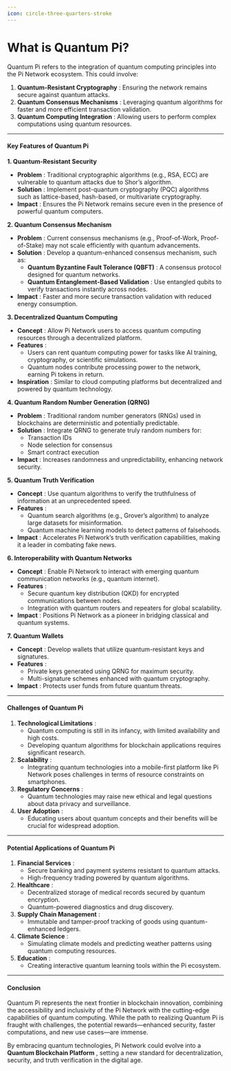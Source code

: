 ```yaml
---
icon: circle-three-quarters-stroke
---
```


# What is Quantum Pi?

Quantum Pi refers to the integration of quantum computing principles into the Pi Network ecosystem. This could involve:

1. **Quantum-Resistant Cryptography** : Ensuring the network remains secure against quantum attacks.
2. **Quantum Consensus Mechanisms** : Leveraging quantum algorithms for faster and more efficient transaction validation.
3. **Quantum Computing Integration** : Allowing users to perform complex computations using quantum resources.

***

#### **Key Features of Quantum Pi**

**1. Quantum-Resistant Security**

* **Problem** : Traditional cryptographic algorithms (e.g., RSA, ECC) are vulnerable to quantum attacks due to Shor’s algorithm.
* **Solution** : Implement post-quantum cryptography (PQC) algorithms such as lattice-based, hash-based, or multivariate cryptography.
* **Impact** : Ensures the Pi Network remains secure even in the presence of powerful quantum computers.

**2. Quantum Consensus Mechanism**

* **Problem** : Current consensus mechanisms (e.g., Proof-of-Work, Proof-of-Stake) may not scale efficiently with quantum advancements.
* **Solution** : Develop a quantum-enhanced consensus mechanism, such as:
  * **Quantum Byzantine Fault Tolerance (QBFT)** : A consensus protocol designed for quantum networks.
  * **Quantum Entanglement-Based Validation** : Use entangled qubits to verify transactions instantly across nodes.
* **Impact** : Faster and more secure transaction validation with reduced energy consumption.

**3. Decentralized Quantum Computing**

* **Concept** : Allow Pi Network users to access quantum computing resources through a decentralized platform.
* **Features** :
  * Users can rent quantum computing power for tasks like AI training, cryptography, or scientific simulations.
  * Quantum nodes contribute processing power to the network, earning Pi tokens in return.
* **Inspiration** : Similar to cloud computing platforms but decentralized and powered by quantum technology.

**4. Quantum Random Number Generation (QRNG)**

* **Problem** : Traditional random number generators (RNGs) used in blockchains are deterministic and potentially predictable.
* **Solution** : Integrate QRNG to generate truly random numbers for:
  * Transaction IDs
  * Node selection for consensus
  * Smart contract execution
* **Impact** : Increases randomness and unpredictability, enhancing network security.

**5. Quantum Truth Verification**

* **Concept** : Use quantum algorithms to verify the truthfulness of information at an unprecedented speed.
* **Features** :
  * Quantum search algorithms (e.g., Grover’s algorithm) to analyze large datasets for misinformation.
  * Quantum machine learning models to detect patterns of falsehoods.
* **Impact** : Accelerates Pi Network’s truth verification capabilities, making it a leader in combating fake news.

**6. Interoperability with Quantum Networks**

* **Concept** : Enable Pi Network to interact with emerging quantum communication networks (e.g., quantum internet).
* **Features** :
  * Secure quantum key distribution (QKD) for encrypted communications between nodes.
  * Integration with quantum routers and repeaters for global scalability.
* **Impact** : Positions Pi Network as a pioneer in bridging classical and quantum systems.

**7. Quantum Wallets**

* **Concept** : Develop wallets that utilize quantum-resistant keys and signatures.
* **Features** :
  * Private keys generated using QRNG for maximum security.
  * Multi-signature schemes enhanced with quantum cryptography.
* **Impact** : Protects user funds from future quantum threats.

***

#### **Challenges of Quantum Pi**

1. **Technological Limitations** :
   * Quantum computing is still in its infancy, with limited availability and high costs.
   * Developing quantum algorithms for blockchain applications requires significant research.
2. **Scalability** :
   * Integrating quantum technologies into a mobile-first platform like Pi Network poses challenges in terms of resource constraints on smartphones.
3. **Regulatory Concerns** :
   * Quantum technologies may raise new ethical and legal questions about data privacy and surveillance.
4. **User Adoption** :
   * Educating users about quantum concepts and their benefits will be crucial for widespread adoption.

***

#### **Potential Applications of Quantum Pi**

1. **Financial Services** :
   * Secure banking and payment systems resistant to quantum attacks.
   * High-frequency trading powered by quantum algorithms.
2. **Healthcare** :
   * Decentralized storage of medical records secured by quantum encryption.
   * Quantum-powered diagnostics and drug discovery.
3. **Supply Chain Management** :
   * Immutable and tamper-proof tracking of goods using quantum-enhanced ledgers.
4. **Climate Science** :
   * Simulating climate models and predicting weather patterns using quantum computing resources.
5. **Education** :
   * Creating interactive quantum learning tools within the Pi ecosystem.

***

#### **Conclusion**

Quantum Pi represents the next frontier in blockchain innovation, combining the accessibility and inclusivity of the Pi Network with the cutting-edge capabilities of quantum computing. While the path to realizing Quantum Pi is fraught with challenges, the potential rewards—enhanced security, faster computations, and new use cases—are immense.

By embracing quantum technologies, Pi Network could evolve into a **Quantum Blockchain Platform** , setting a new standard for decentralization, security, and truth verification in the digital age.

